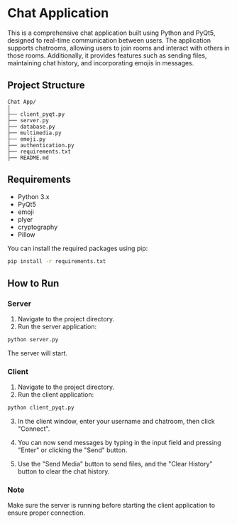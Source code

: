 # Chat Application

This is a comprehensive chat application built using Python and PyQt5, designed to real-time communication between users. The application supports chatrooms, allowing users to join rooms and interact with others in those rooms. Additionally, it provides features such as sending files, maintaining chat history, and incorporating emojis in messages.

## Project Structure

```
Chat App/
│
├── client_pyqt.py         
├── server.py              
├── database.py            
├── multimedia.py          
├── emoji.py               
├── authentication.py      
├── requirements.txt       
├── README.md              
```

## Requirements

- Python 3.x
- PyQt5
- emoji
- plyer
- cryptography
- Pillow

You can install the required packages using pip:

```bash
pip install -r requirements.txt
```

## How to Run

### Server

1. Navigate to the project directory.
2. Run the server application:

```bash
python server.py
```

The server will start.

### Client

1. Navigate to the project directory.
2. Run the client application:

```bash
python client_pyqt.py
```

3. In the client window, enter your username and chatroom, then click "Connect".

4. You can now send messages by typing in the input field and pressing "Enter" or clicking the "Send" button.

5. Use the "Send Media" button to send files, and the "Clear History" button to clear the chat history.

### Note

Make sure the server is running before starting the client application to ensure proper connection.